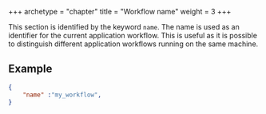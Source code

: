 +++
archetype = "chapter"
title = "Workflow name"
weight = 3
+++

This section is identified by the keyword `name`. The name is used as an identifier for the current application workflow. This is useful as it is possible to distinguish different application workflows running on the same machine.

## Example

```json
{
    "name" :"my_workflow",
}
```  